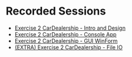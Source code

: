 # Recorded Sessions


- [Exercise 2 CarDealership - Intro and Design](https://www.dropbox.com/scl/fi/3n8p0x3euvgeojgahze1k/Exercise-2-CarDealership-Intro-and-Design.mkv?rlkey=y54baenc5scsor8mlgtd1x3w2&dl=0)
- [Exercise 2 CarDealership - Console App](https://www.dropbox.com/scl/fi/zo98349ss1k84o25f3yk5/Exercise-2-CarDealership-Console-App.mkv?rlkey=id03cirmq5ultx1sixnmwq6vp&dl=0)
- [Exercise 2 CarDealership - GUI WinForm](https://www.dropbox.com/scl/fi/e0byzc06z3osvuue1kr6k/Exercise-2-CarDealership-GUI-WinForm.mkv?rlkey=ft03t7rybmv7dz4le39r3jslt&dl=0)
- [(EXTRA) Exercise 2 CarDealership - File IO](https://www.dropbox.com/scl/fi/skzlsiyel6o0olhtxxsfg/EXTRA-Exercise-2-CarDealership-File-IO.mkv?rlkey=p6cgbwu6h5ve9au31ihr4uz4n&dl=0)